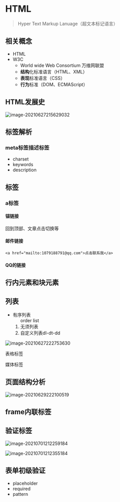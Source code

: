 # HTML

> Hyper Text Markup Lanuage（超文本标记语言）

## 相关概念

- HTML
- W3C
  - World wide Web Consortium 万维网联盟
  - **结构**化标准语言（HTML、XML）
  - **表现**标准语言（CSS）
  - **行为**标准（DOM、ECMAScript）

## HTML发展史

![image-20210627215629032](C:\Users\Admin\AppData\Roaming\Typora\typora-user-images\image-20210627215629032.png)

## 标签解析

### meta标签描述标签

- charset
- keywords
- description

## 标签

### a标签

#### 锚链接

回到顶部、文章点击切换等

#### 邮件链接

```
<a href="mailto:1079188791@qq.com">点击联系我</a>
```

#### QQ的链接



## 行内元素和块元素

## 列表

- 有序列表<ol> order list
- 无须列表
- 自定义列表dl-dt-dd

![image-20210627222753630](C:\Users\Admin\AppData\Roaming\Typora\typora-user-images\image-20210627222753630.png)

表格标签

媒体标签

## 页面结构分析

![image-20210629222100519](C:\Users\Admin\AppData\Roaming\Typora\typora-user-images\image-20210629222100519.png)

## frame内联标签

## 验证标签

![image-20210701212259184](C:\Users\Admin\AppData\Roaming\Typora\typora-user-images\image-20210701212259184.png)

![image-20210701212355184](C:\Users\Admin\AppData\Roaming\Typora\typora-user-images\image-20210701212355184.png)

## 表单初级验证

- placeholder
- required
- pattern

